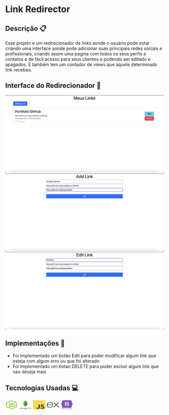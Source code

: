 # Link Redirector

##  Descrição 📋

Esse projeto e um redirecionador de links aonde o usuário pode estar criando uma interface aonde pode adicionar suas principais redes sociais e profissionais, criando assim uma pagina com todos os seus perfis e contatos e de fácil acesso para seus clientes e podendo ser editado e apagados. 
E também tem um contador de views que aquele determinado link recebeu.

##  Interface do Redirecionador 📑

<img alt = "GameBoard" src = "./assets/img/Links.png">
<img alt = "GameOver" src = "./assets/img/AddLink.png">
<img alt = "GameOver" src = "./assets/img/EditLinks.png">


## Implementações 📄
- Foi Implementado um botão Edit para poder modificar algum link que esteja com algum erro ou que foi alterado
- Foi Implementado um botao DELETE para poder excluir algum link que nao deseja mais



##  Tecnologias Usadas 💻

<div>
 <img align="center" alt="NODEJS" height= "30" width= "40" src="https://raw.githubusercontent.com/devicons/devicon/master/icons/nodejs/nodejs-original.svg">
 <img align="center" alt="MONGO" height="30" width="40" src="https://raw.githubusercontent.com/devicons/devicon/master/icons/mongodb/mongodb-original-wordmark.svg">
 <img align="center" alt="JS" height="30" width="40" src="https://raw.githubusercontent.com/devicons/devicon/master/icons/javascript/javascript-original.svg "> 
 <img align="center" alt=Express" height= "30" width="40" src="https://raw.githubusercontent.com/devicons/devicon/master/icons/express/express-original.svg">
 <img align="center" alt="Bootstrap" height="30" width="40" src="https://raw.githubusercontent.com/devicons/devicon/master/icons/bootstrap/bootstrap-plain-wordmark.svg">
 </div>
 
